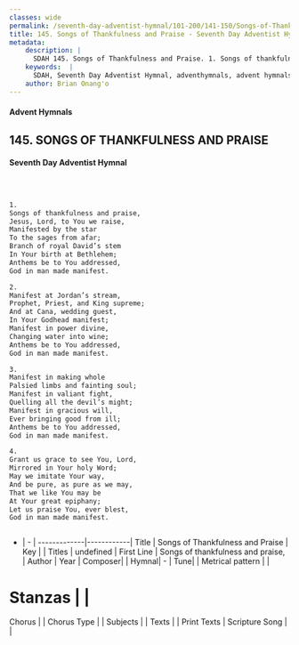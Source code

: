 ```yaml
---
classes: wide
permalink: /seventh-day-adventist-hymnal/101-200/141-150/Songs-of-Thankfulness-and-Praise/
title: 145. Songs of Thankfulness and Praise - Seventh Day Adventist Hymnal
metadata:
    description: |
      SDAH 145. Songs of Thankfulness and Praise. 1. Songs of thankfulness and praise, Jesus, Lord, to You we raise, Manifested by the star To the sages from afar; Branch of royal David’s stem In Your birth at Bethlehem; Anthems be to You addressed, God in man made manifest.
    keywords:  |
      SDAH, Seventh Day Adventist Hymnal, adventhymnals, advent hymnals, Songs of Thankfulness and Praise, Songs of thankfulness and praise, 
    author: Brian Onang'o
---
```


#### Advent Hymnals
## 145. SONGS OF THANKFULNESS AND PRAISE
#### Seventh Day Adventist Hymnal

```txt



1.
Songs of thankfulness and praise,
Jesus, Lord, to You we raise,
Manifested by the star
To the sages from afar;
Branch of royal David’s stem
In Your birth at Bethlehem;
Anthems be to You addressed,
God in man made manifest.

2.
Manifest at Jordan’s stream,
Prophet, Priest, and King supreme;
And at Cana, wedding guest,
In Your Godhead manifest;
Manifest in power divine,
Changing water into wine;
Anthems be to You addressed,
God in man made manifest.

3.
Manifest in making whole
Palsied limbs and fainting soul;
Manifest in valiant fight,
Quelling all the devil’s might;
Manifest in gracious will,
Ever bringing good from ill;
Anthems be to You addressed,
God in man made manifest.

4.
Grant us grace to see You, Lord,
Mirrored in Your holy Word;
May we imitate Your way,
And be pure, as pure as we may,
That we like You may be
At Your great epiphany;
Let us praise You, ever blest,
God in man made manifest.



```

- |   -  |
-------------|------------|
Title | Songs of Thankfulness and Praise |
Key |  |
Titles | undefined |
First Line | Songs of thankfulness and praise, |
Author | 
Year | 
Composer|  |
Hymnal|  - |
Tune|  |
Metrical pattern | |
# Stanzas |  |
Chorus |  |
Chorus Type |  |
Subjects |  |
Texts |  |
Print Texts | 
Scripture Song |  |
  
